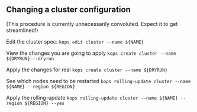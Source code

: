 ## Changing a cluster configuration

(This procedure is currently unnecessarily convoluted.  Expect it to get streamlined!)

Edit the cluster spec: `kops edit cluster --name ${NAME}`

View the changes you are going to apply `kops create cluster --name ${DRYRUN} --dryrun`

Apply the changes for real `kops create cluster --name ${DRYRUN}`

See which nodes need to be restarted `kops rolling-update cluster --name ${NAME} --region ${REGION}`

Apply the rolling-update `kops rolling-update cluster --name ${NAME} --region ${REGION} --yes`

